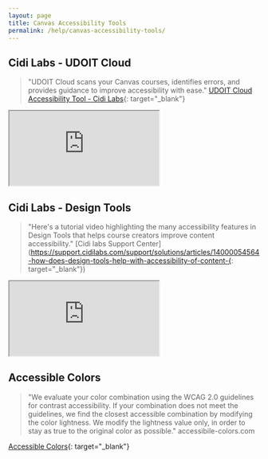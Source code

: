 ```yaml
---
layout: page
title: Canvas Accessibility Tools
permalink: /help/canvas-accessibility-tools/
---
```


## Cidi Labs - UDOIT Cloud

> "UDOIT Cloud scans your Canvas courses, identifies errors, and provides guidance to improve accessibility with ease."
> [UDOIT Cloud Accessibility Tool - Cidi Labs](https://cidilabs.com/landing/udoit-accessibility-tool/){: target="_blank"}

<iframe title="Cidi labs UDOIT Cloud Accessibility Tool" src="https://www.youtube.com/embed/gXA4vD7wuws" allowfullscreen></iframe>

## Cidi Labs - Design Tools

> "Here's a tutorial video highlighting the many accessibility features in Design Tools that helps course creators improve content accessibility."
> [Cidi labs Support Center](https://support.cidilabs.com/support/solutions/articles/14000054564-how-does-design-tools-help-with-accessibility-of-content-{: target="_blank"})

<iframe title="Cidi labs UDOIT Cloud Accessibility Tool" src="https://www.youtube.com/embed/bymc08_O7o4" allowfullscreen></iframe>

## Accessible Colors

> "We evaluate your color combination using the WCAG 2.0 guidelines for contrast accessibility.
If your combination does not meet the guidelines, we find the closest accessible combination by modifying the color lightness.
We modify the lightness value only, in order to stay as true to the original color as possible."
> accessibile-colors.com

[Accessible Colors](https://accessible-colors.com){: target="_blank"}